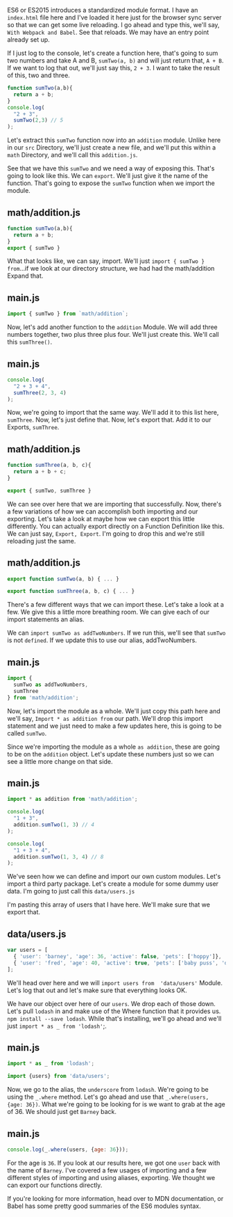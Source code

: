 ES6 or ES2015 introduces a standardized module format. I have an `index.html` file here and I've loaded it here just for the browser sync server so that we can get some live reloading. I go ahead and type this, we'll say, `With Webpack and Babel`. See that reloads. We may have an entry point already set up.

If I just log to the console, let's create a function here, that's going to sum two numbers and take A and B, `sumTwo(a, b)` and will just return that, `A + B`. If we want to log that out, we'll just say this, `2 + 3`. I want to take the result of this, two and three.
```javascript
function sumTwo(a,b){
  return a + b;
}
console.log(
  "2 + 3",
  sumTwo(2,3) // 5
);
```
Let's extract this `sumTwo` function now into an `addition` module. Unlike here in our `src` Directory, we'll just create a new file, and we'll put this within a `math` Directory, and we'll call this `addition.js`.

See that we have this `sumTwo` and we need a way of exposing this. That's going to look like this. We can `export`. We'll just give it the name of the function. That's going to expose the `sumTwo` function when we import the module.

## math/addition.js
```javascript
function sumTwo(a,b){
  return a + b;
}
export { sumTwo }
```

What that looks like, we can say, import. We'll just `import { sumTwo } from`...if we look at our directory structure, we had had the math/addition Expand that.

## main.js
```javascript
import { sumTwo } from `math/addition`;
```
Now, let's add another function to the `addition` Module. We will add three numbers together, two plus three plus four. We'll just create this. We'll call this `sumThree()`.

## main.js
```javascript
console.log(
  "2 + 3 + 4",
  sumThree(2, 3, 4)
);
```
Now, we're going to import that the same way. We'll add it to this list here, `sumThree`. Now, let's just define that. Now, let's export that. Add it to our Exports,  `sumThree`.

## math/addition.js
```javascript
function sumThree(a, b, c){
  return a + b + c;
}

export { sumTwo, sumThree }
```
We can see over here that we are importing that successfully. Now, there's a few variations of how we can accomplish both importing and our exporting. Let's take a look at maybe how we can export this little differently. You can actually export directly on a Function Definition like this. We can just say, `Export, Export`. I'm going to drop this and we're still reloading just the same.

## math/addition.js
```javascript
export function sumTwo(a, b) { ... }

export function sumThree(a, b, c) { ... }
```
There's a few different ways that we can import these. Let's take a look at a few. We give this a little more breathing room. We can give each of our import statements an alias.

We can `import sumTwo as addTwoNumbers`. If we run this, we'll see that `sumTwo` is not `defined`. If we update this to use our alias, addTwoNumbers.

## main.js
```javascript
import {
  sumTwo as addTwoNumbers,
  sumThree
} from 'math/addition';
```
Now, let's import the module as a whole. We'll just copy this path here and we'll say, `Import * as addition from` our path. We'll drop this import statement and we just need to make a few updates here, this is going to be called `sumTwo`.

Since we're importing the module as a whole `as addition`, these are going to be on the `addition` object. Let's update these numbers just so we can see a little more change on that side.

## main.js
```javascript
import * as addition from 'math/addition';

console.log(
  "1 + 3",
  addition.sumTwo(1, 3) // 4
);

console.log(
  "1 + 3 + 4",
  addition.sumTwo(1, 3, 4) // 8
);
```
We've seen how we can define and import our own custom modules. Let's import a third party package. Let's create a module for some dummy user data. I'm going to just call this `data/users.js`

I'm pasting this array of users that I have here. We'll make sure that we export that.

## data/users.js
```javascript
var users = [
  { 'user': 'barney', 'age': 36, 'active': false, 'pets': ['hoppy']},
  { 'user': 'fred', 'age': 40, 'active': true, 'pets': ['baby puss', 'dino'] }
];
```
We'll head over here and we will `import users from  'data/users'` Module. Let's log that out and let's make sure that everything looks OK.

We have our object over here of our `users`. We drop each of those down. Let's pull `lodash` in and make use of the Where function that it provides us. `npm install --save lodash`. While that's installing, we'll go ahead and we'll just `import * as _ from 'lodash'`;.

## main.js
```javascript
import * as _ from 'lodash';

import {users} from 'data/users';
```
Now, we go to the alias, the `underscore` from `lodash`. We're going to be using the `_.where` method. Let's go ahead and use that `_.where(users, {age: 36})`. What we're going to be looking for is we want to grab at the age of 36. We should just get `Barney` back.

## main.js
```javascript
console.log(_.where(users, {age: 36}));
```
For the age is `36`. If you look at our results here, we got one `user` back with the name of `Barney`. I've covered a few usages of importing and a few different styles of importing and using aliases, exporting. We thought we can export our functions directly.

If you're looking for more information, head over to MDN documentation, or Babel has some pretty good summaries of the ES6 modules syntax.